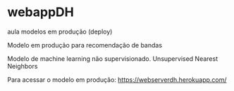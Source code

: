# webappDH
aula modelos em produção (deploy)

Modelo em produção para recomendação de bandas

Modelo de machine learning não supervisionado. Unsupervised Nearest Neighbors

Para acessar o modelo em produção: https://webserverdh.herokuapp.com/
